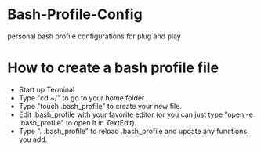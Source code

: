 # Bash-Profile-Config
personal bash profile configurations for plug and play

# How to create a bash profile file
- Start up Terminal
- Type "cd ~/" to go to your home folder
- Type "touch .bash_profile" to create your new file.
- Edit .bash_profile with your favorite editor (or you can just type "open -e .bash_profile" to open it in TextEdit).
- Type ". .bash_profile" to reload .bash_profile and update any functions you add.
